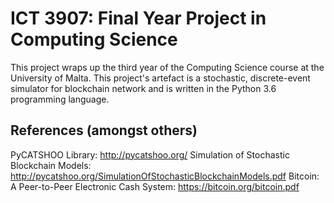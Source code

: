 # ICT 3907: Final Year Project in Computing Science
This project wraps up the third year of the Computing Science course at the University of Malta.  This project's artefact is a stochastic, discrete-event simulator for blockchain network and is written in the Python 3.6 programming language.

## References (amongst others)
PyCATSHOO Library: http://pycatshoo.org/
Simulation of Stochastic Blockchain Models: http://pycatshoo.org/SimulationOfStochasticBlockchainModels.pdf
Bitcoin: A Peer-to-Peer Electronic Cash System: https://bitcoin.org/bitcoin.pdf
